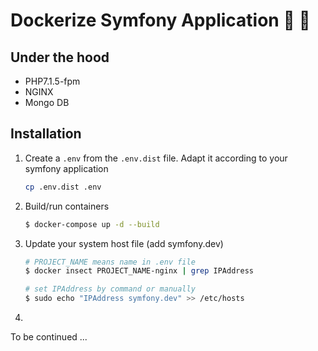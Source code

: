 # Dockerize Symfony Application :whale: :ant:

## Under the hood
- PHP7.1.5-fpm 
- NGINX
- Mongo DB

## Installation
1. Create a `.env` from the `.env.dist` file. Adapt it according to your symfony application

    ```bash
    cp .env.dist .env
    ```
    
2. Build/run containers 

    ```bash
    $ docker-compose up -d --build
    ```    
3. Update your system host file (add symfony.dev)

    ```bash
    # PROJECT_NAME means name in .env file
    $ docker insect PROJECT_NAME-nginx | grep IPAddress
    
    # set IPAddress by command or manually
    $ sudo echo "IPAddress symfony.dev" >> /etc/hosts
    ```    


4. 
To be continued ...

